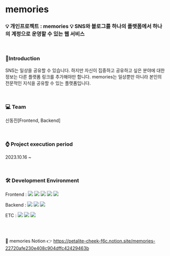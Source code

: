 # memories

### 💡 개인프로젝트 : memories 💡 SNS와 블로그를 하나의 플랫폼에서 하나의 계정으로 운영할 수 있는 웹 서비스 

<br/>

### 📢Introduction
SNS는 일상을 공유할 수 있습니다. 하지만 자신이 집중하고 공유하고 싶은 분야에 대한 정보는 다른 플랫폼 링크를 추가해야만 합니다. memories는 일상뿐만 아니라 본인의 전문적인 지식을 공유할 수 있는 플랫폼입니다.

<br/>

### 💻 Team  
신동진[Frontend, Backend]

<br/>

### ⌚ Project execution period
2023.10.16 ~

<br/>

### 🛠 Development Environment  

<p>
  <span>Frontend : </span>
  <img src="https://img.shields.io/badge/HTML-E34F26?style=flat&logo=html5&logoColor=white"/>
  <img src="https://img.shields.io/badge/CSS-1572B6?style=flat&logo=css3&logoColor=white"/>
  <img src="https://img.shields.io/badge/Javascript-F7DF1E?style=flat&logo=javascript&logoColor=white"/>
  <img src="https://img.shields.io/badge/React-61DAFB?style=flat&logo=react&logoColor=white"/>
  <img src="https://img.shields.io/badge/ReduxToolkit-764ABC?style=flat&logo=redux&logoColor=white"/>
</p>



<p>
  <span>Backend : </span>
  <img src="https://img.shields.io/badge/Node.js-339933?style=flat&logo=nodedotjs&logoColor=white"/>
  <img src="https://img.shields.io/badge/Express-000000?style=flat&logo=express&logoColor=white"/>
  <img src="https://img.shields.io/badge/MySQL-4479A1?style=flat&logo=mysql&logoColor=white"/>
</p>


<p>
  <span>ETC : </span>
  <img src="https://img.shields.io/badge/Notion-000000?style=flat&logo=notion&logoColor=white"/>
  <img src="https://img.shields.io/badge/Figma-F24E1E?style=flat&logo=figma&logoColor=white"/>
  <img src="https://img.shields.io/badge/GitHub-000000?style=flat&logo=github&logoColor=white"/>
</p>

<br/>

<br/>

📃 memories Notion 👉 https://petalite-cheek-f6c.notion.site/memories-22720afe230e408c904dffc42429463b
